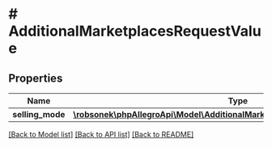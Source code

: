 # # AdditionalMarketplacesRequestValue

## Properties

Name | Type | Description | Notes
------------ | ------------- | ------------- | -------------
**selling_mode** | [**\robsonek\phpAllegroApi\Model\AdditionalMarketplacesRequestValueSellingMode**](AdditionalMarketplacesRequestValueSellingMode.md) |  | [optional]

[[Back to Model list]](../../README.md#models) [[Back to API list]](../../README.md#endpoints) [[Back to README]](../../README.md)
